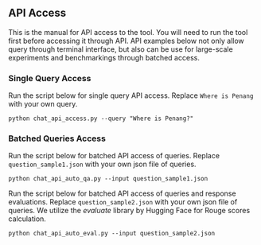 ## API Access
This is the manual for API access to the tool. You will need to run the tool first before accessing it through API. API examples below not only allow query through terminal interface, but also can be use for large-scale experiments and benchmarkings through batched access.

### Single Query Access
Run the script below for single query API access. Replace `Where is Penang` with your own query.
```
python chat_api_access.py --query "Where is Penang?"
```
### Batched Queries Access
Run the script below for batched API access of queries. Replace `question_sample1.json` with your own json file of queries.
```
python chat_api_auto_qa.py --input question_sample1.json
```
Run the script below for batched API access of queries and response evaluations. Replace `question_sample2.json` with your own json file of queries. We utilize the *evaluate* library by Hugging Face for Rouge scores calculation.
```
python chat_api_auto_eval.py --input question_sample2.json
```
